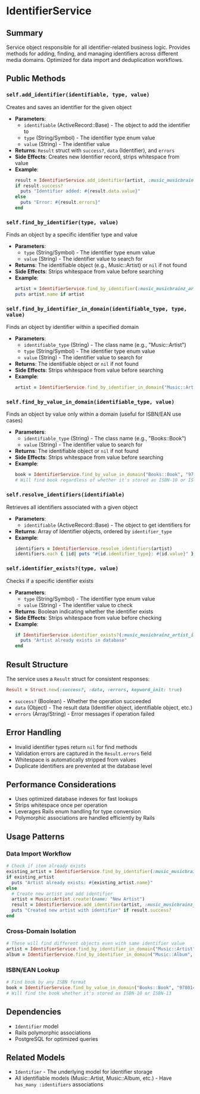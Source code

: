 # IdentifierService

## Summary
Service object responsible for all identifier-related business logic. Provides methods for adding, finding, and managing identifiers across different media domains. Optimized for data import and deduplication workflows.

## Public Methods

### `self.add_identifier(identifiable, type, value)`
Creates and saves an identifier for the given object
- **Parameters**: 
  - `identifiable` (ActiveRecord::Base) - The object to add the identifier to
  - `type` (String/Symbol) - The identifier type enum value
  - `value` (String) - The identifier value
- **Returns**: `Result` struct with `success?`, `data` (Identifier), and `errors`
- **Side Effects**: Creates new Identifier record, strips whitespace from value
- **Example**:
  ```ruby
  result = IdentifierService.add_identifier(artist, :music_musicbrainz_artist_id, "5441c29d-3602-4898-b1a1-b77fa23b8e50")
  if result.success?
    puts "Identifier added: #{result.data.value}"
  else
    puts "Error: #{result.errors}"
  end
  ```

### `self.find_by_identifier(type, value)`
Finds an object by a specific identifier type and value
- **Parameters**:
  - `type` (String/Symbol) - The identifier type enum value
  - `value` (String) - The identifier value to search for
- **Returns**: The identifiable object (e.g., Music::Artist) or `nil` if not found
- **Side Effects**: Strips whitespace from value before searching
- **Example**:
  ```ruby
  artist = IdentifierService.find_by_identifier(:music_musicbrainz_artist_id, "5441c29d-3602-4898-b1a1-b77fa23b8e50")
  puts artist.name if artist
  ```

### `self.find_by_identifier_in_domain(identifiable_type, type, value)`
Finds an object by identifier within a specified domain
- **Parameters**:
  - `identifiable_type` (String) - The class name (e.g., "Music::Artist")
  - `type` (String/Symbol) - The identifier type enum value
  - `value` (String) - The identifier value to search for
- **Returns**: The identifiable object or `nil` if not found
- **Side Effects**: Strips whitespace from value before searching
- **Example**:
  ```ruby
  artist = IdentifierService.find_by_identifier_in_domain("Music::Artist", :music_musicbrainz_artist_id, "5441c29d-3602-4898-b1a1-b77fa23b8e50")
  ```

### `self.find_by_value_in_domain(identifiable_type, value)`
Finds an object by value only within a domain (useful for ISBN/EAN use cases)
- **Parameters**:
  - `identifiable_type` (String) - The class name (e.g., "Books::Book")
  - `value` (String) - The identifier value to search for
- **Returns**: The identifiable object or `nil` if not found
- **Side Effects**: Strips whitespace from value before searching
- **Example**:
  ```ruby
  book = IdentifierService.find_by_value_in_domain("Books::Book", "9780140283334")
  # Will find book regardless of whether it's stored as ISBN-10 or ISBN-13
  ```

### `self.resolve_identifiers(identifiable)`
Retrieves all identifiers associated with a given object
- **Parameters**:
  - `identifiable` (ActiveRecord::Base) - The object to get identifiers for
- **Returns**: Array of Identifier objects, ordered by `identifier_type`
- **Example**:
  ```ruby
  identifiers = IdentifierService.resolve_identifiers(artist)
  identifiers.each { |id| puts "#{id.identifier_type}: #{id.value}" }
  ```

### `self.identifier_exists?(type, value)`
Checks if a specific identifier exists
- **Parameters**:
  - `type` (String/Symbol) - The identifier type enum value
  - `value` (String) - The identifier value to check
- **Returns**: Boolean indicating whether the identifier exists
- **Side Effects**: Strips whitespace from value before checking
- **Example**:
  ```ruby
  if IdentifierService.identifier_exists?(:music_musicbrainz_artist_id, "5441c29d-3602-4898-b1a1-b77fa23b8e50")
    puts "Artist already exists in database"
  end
  ```

## Result Structure
The service uses a `Result` struct for consistent responses:
```ruby
Result = Struct.new(:success?, :data, :errors, keyword_init: true)
```

- `success?` (Boolean) - Whether the operation succeeded
- `data` (Object) - The result data (Identifier object, identifiable object, etc.)
- `errors` (Array/String) - Error messages if operation failed

## Error Handling
- Invalid identifier types return `nil` for find methods
- Validation errors are captured in the `Result.errors` field
- Whitespace is automatically stripped from values
- Duplicate identifiers are prevented at the database level

## Performance Considerations
- Uses optimized database indexes for fast lookups
- Strips whitespace once per operation
- Leverages Rails enum handling for type conversion
- Polymorphic associations are handled efficiently by Rails

## Usage Patterns

### Data Import Workflow
```ruby
# Check if item already exists
existing_artist = IdentifierService.find_by_identifier(:music_musicbrainz_artist_id, mbid)
if existing_artist
  puts "Artist already exists: #{existing_artist.name}"
else
  # Create new artist and add identifier
  artist = Music::Artist.create!(name: "New Artist")
  result = IdentifierService.add_identifier(artist, :music_musicbrainz_artist_id, mbid)
  puts "Created new artist with identifier" if result.success?
end
```

### Cross-Domain Isolation
```ruby
# These will find different objects even with same identifier value
artist = IdentifierService.find_by_identifier_in_domain("Music::Artist", :music_asin, "B000001234")
album = IdentifierService.find_by_identifier_in_domain("Music::Album", :music_asin, "B000001234")
```

### ISBN/EAN Lookup
```ruby
# Find book by any ISBN format
book = IdentifierService.find_by_value_in_domain("Books::Book", "9780140283334")
# Will find the book whether it's stored as ISBN-10 or ISBN-13
```

## Dependencies
- `Identifier` model
- Rails polymorphic associations
- PostgreSQL for optimized queries

## Related Models
- `Identifier` - The underlying model for identifier storage
- All identifiable models (Music::Artist, Music::Album, etc.) - Have `has_many :identifiers` associations 